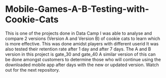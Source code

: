 # Mobile-Games-A-B-Testing-with-Cookie-Cats
This is one of the projects done in Data Camp 
I was able to analyse and compare 2 versions (Version A and Version B) of cookie cats to learn which is more effective.
This was done amidst players with different userid
It was also tested their retention rate after 1 day and after 7 days.
The A and B version in this project is gate_30 and gate_40
A similar version of this can be done amongst customers to determine those who will continue using the downloaded mobile app after days with the new or updated version.
Watch out for the next repository.
